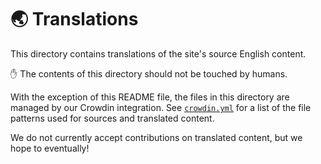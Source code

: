 # :earth_asia: Translations

This directory contains translations of the site's source English content.

:hand: The contents of this directory should not be touched by humans.

With the exception of this README file, the files in this directory are managed by 
our Crowdin integration. See [`crowdin.yml`](../crowdin.yml) for a list of the 
file patterns used for sources and translated content.

We do not currently accept contributions on translated content, but we hope to eventually!
